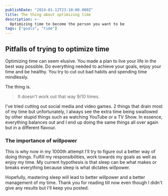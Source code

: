 ```yaml
---
publishDate: "2024-01-12T23:10:00.000Z"
title: The thing about optimizing time
description: >-
  Optimizing time to become the person you want to be
tags: ["goals", "time"]
---
```


## Pitfalls of trying to optimize time

Optimizing time can seem elusive. You made a plan to live your life in the best way possible. Do everything needed to achieve your goals, enjoy your time and be healthy. You try to cut out bad habits and spending time mindlessly.

The thing is.

> It doesn't work out that way 9/10 times.

I've tried cutting out social media and video games. 2 things that drain most of my time but unfortunately, I always see the extra time being swallowed by other stupid things such as watching YouTube or a TV Show. In essence, everything balances out and I end up doing the same things all over again but in a different flavour.

### The importance of willpower

This is why now in my 1000th attempt I'll try to figure out a better way of doing things. Fulfill my responsibilities, work towards my goals as well as enjoy my time. My current hypothesis is that sleep can be what makes or breaks everything because sleep is what dictates willpower.

Hopefully, mastering sleep will lead to better willpower and a better management of my time. Thank you for reading till now even though I didn't give any results but I'll keep you posted.
